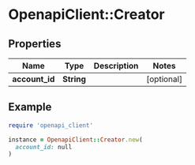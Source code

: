 # OpenapiClient::Creator

## Properties

| Name | Type | Description | Notes |
| ---- | ---- | ----------- | ----- |
| **account_id** | **String** |  | [optional] |

## Example

```ruby
require 'openapi_client'

instance = OpenapiClient::Creator.new(
  account_id: null
)
```


